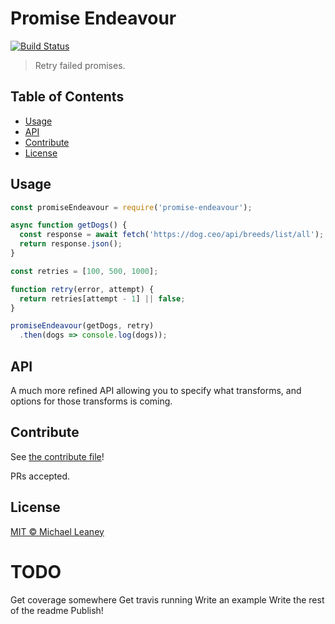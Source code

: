 # Promise Endeavour

[![Build Status](https://travis-ci.org/leahciMic/promise-endeavour.svg?branch=master)](https://travis-ci.org/leahciMic/promise-endeavour)

> Retry failed promises.

## Table of Contents

- [Usage](#usage)
- [API](#api)
- [Contribute](#contribute)
- [License](#license)

## Usage

```javascript
const promiseEndeavour = require('promise-endeavour');

async function getDogs() {
  const response = await fetch('https://dog.ceo/api/breeds/list/all');
  return response.json();
}

const retries = [100, 500, 1000];

function retry(error, attempt) {
  return retries[attempt - 1] || false;
}

promiseEndeavour(getDogs, retry)
  .then(dogs => console.log(dogs));
```

## API

A much more refined API allowing you to specify what transforms, and options for
those transforms is coming.

## Contribute

See [the contribute file](CONTRIBUTING.md)!

PRs accepted.

## License

[MIT © Michael Leaney](LICENSE)



# TODO

Get coverage somewhere
Get travis running
Write an example
Write the rest of the readme
Publish!
